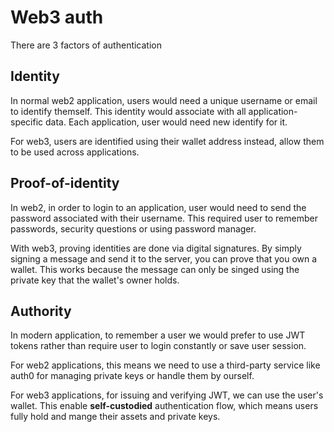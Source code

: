 # Web3 auth

There are 3 factors of authentication

## Identity

In normal web2 application, users would need a unique username or email to identify themself. This identity would associate with all application-specific data. Each application, user would need new identify for it.

For web3, users are identified using their wallet address instead, allow them to be used across applications.

## Proof-of-identity

In web2, in order to login to an application, user would need to send the password associated with their username. This required user to remember passwords, security questions or using password manager.

With web3, proving identities are done via digital signatures. By simply signing a message and send it to the server,  you can prove that you own a wallet. This works because the message can only be singed using the private key that the wallet's owner holds.

## Authority

In modern application, to remember a user we would prefer to use JWT tokens rather than require user to login constantly or save user session.

For web2 applications, this means we need to use a third-party service like auth0 for managing private keys or handle them by ourself.

For web3 applications, for issuing and verifying JWT, we can use the user's wallet. This enable **self-custodied** authentication flow, which means users fully hold and mange their assets and private keys. 

